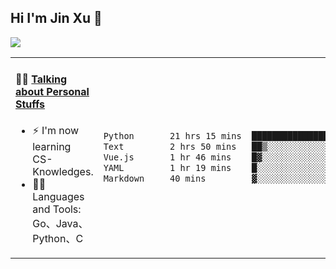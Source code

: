 
## Hi I'm Jin Xu 👋
![](https://komarev.com/ghpvc/?username=jiayouxujin&color=brightgreen&label=PROFILE+VIEWS)



<table align="center">
<tr>
<td valign="top" width="60%">

#### 🏋️‍♀️ <a href="https://github.com/jiayouxujin" target="_blank">Talking about Personal Stuffs</a>
<!-- recent_releases starts -->

- ⚡  I'm now learning CS-Knowledges.  
- 🏊‍♂️ Languages and Tools: Go、Java、Python、C
<!-- recent_releases ends -->
</td>
<td>
 
<!--START_SECTION:waka-->

```txt
Python       21 hrs 15 mins  ██████████████████▒░░░░░░   73.43 %
Text         2 hrs 50 mins   ██▒░░░░░░░░░░░░░░░░░░░░░░   09.79 %
Vue.js       1 hr 46 mins    █▓░░░░░░░░░░░░░░░░░░░░░░░   06.11 %
YAML         1 hr 19 mins    █░░░░░░░░░░░░░░░░░░░░░░░░   04.58 %
Markdown     40 mins         ▓░░░░░░░░░░░░░░░░░░░░░░░░   02.34 %
```

<!--END_SECTION:waka-->
 
</td>
</tr>
</table>





